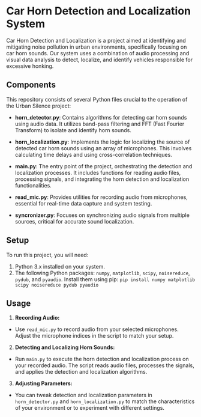 # Car Horn Detection and Localization System

Car Horn Detection and Localization is a project aimed at identifying and mitigating noise pollution in urban environments, specifically focusing on car horn sounds. Our system uses a combination of audio processing and visual data analysis to detect, localize, and identify vehicles responsible for excessive honking.

## Components

This repository consists of several Python files crucial to the operation of the Urban Silence project:

- **horn_detector.py**: Contains algorithms for detecting car horn sounds using audio data. It utilizes band-pass filtering and FFT (Fast Fourier Transform) to isolate and identify horn sounds.

- **horn_localization.py**: Implements the logic for localizing the source of detected car horn sounds using an array of microphones. This involves calculating time delays and using cross-correlation techniques.

- **main.py**: The entry point of the project, orchestrating the detection and localization processes. It includes functions for reading audio files, processing signals, and integrating the horn detection and localization functionalities.

- **read_mic.py**: Provides utilities for recording audio from microphones, essential for real-time data capture and system testing.

- **syncronizer.py**: Focuses on synchronizing audio signals from multiple sources, critical for accurate sound localization.

## Setup

To run this project, you will need:

1. Python 3.x installed on your system.
2. The following Python packages: `numpy`, `matplotlib`, `scipy`, `noisereduce`, `pydub`, and `pyaudio`. Install them using pip:
   `pip install numpy matplotlib scipy noisereduce pydub pyaudio`


## Usage

1. **Recording Audio:**
- Use `read_mic.py` to record audio from your selected microphones. Adjust the microphone indices in the script to match your setup.

2. **Detecting and Localizing Horn Sounds:**
- Run `main.py` to execute the horn detection and localization process on your recorded audio. The script reads audio files, processes the signals, and applies the detection and localization algorithms.

3. **Adjusting Parameters:**
- You can tweak detection and localization parameters in `horn_detector.py` and `horn_localization.py` to match the characteristics of your environment or to experiment with different settings.
